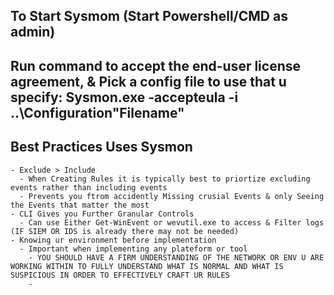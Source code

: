 ## To Start Sysmom (Start Powershell/CMD as admin)
## Run command to accept the end-user license agreement, & Pick a config file to use that u specify: Sysmon.exe -accepteula -i ..\Configuration\"Filename"


## Best Practices Uses Sysmon
    - Exclude > Include 
      - When Creating Rules it is typically best to priortize excluding events rather than including events
      - Prevents you ftrom accidently Missing crusial Events & only Seeing the Events that matter the most
    - CLI Gives you Further Granular Controls
      - Can use Either Get-WinEvent or wevutil.exe to access & Filter logs (IF SIEM OR IDS is already there may not be needed)
    - Knowing ur environment before implementation
      - Important when implementing any plateform or tool
        - YOU SHOULD HAVE A FIRM UNDERSTANDING OF THE NETWORK OR ENV U ARE WORKING WITHIN TO FULLY UNDERSTAND WHAT IS NORMAL AND WHAT IS SUSPICIOUS IN ORDER TO EFFECTIVELY CRAFT UR RULES
        - 
